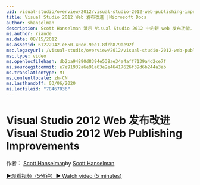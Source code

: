 ```yaml
---
uid: visual-studio/overview/2012/visual-studio-2012-web-publishing-improvements
title: Visual Studio 2012 Web 发布改进 |Microsoft Docs
author: shanselman
description: Scott Hanselman 演示 Visual Studio 2012 中的新 web 发布功能。
ms.author: riande
ms.date: 08/15/2012
ms.assetid: 61222942-e650-40ee-9ee1-8fcb879ae92f
msc.legacyurl: /visual-studio/overview/2012/visual-studio-2012-web-publishing-improvements
msc.type: video
ms.openlocfilehash: db2ba94890d8394e538ae34a4aff7139a4d2ce7f
ms.sourcegitcommit: e7e91932a6e91a63e2e46417626f39d6b244a3ab
ms.translationtype: MT
ms.contentlocale: zh-CN
ms.lasthandoff: 03/06/2020
ms.locfileid: "78467036"
---
```

# <a name="visual-studio-2012-web-publishing-improvements"></a><span data-ttu-id="a61c1-103">Visual Studio 2012 Web 发布改进</span><span class="sxs-lookup"><span data-stu-id="a61c1-103">Visual Studio 2012 Web Publishing Improvements</span></span>

<span data-ttu-id="a61c1-104">作者： [Scott Hanselman](https://github.com/shanselman)</span><span class="sxs-lookup"><span data-stu-id="a61c1-104">by [Scott Hanselman](https://github.com/shanselman)</span></span>

[<span data-ttu-id="a61c1-105">&#9654;观看视频（5分钟）</span><span class="sxs-lookup"><span data-stu-id="a61c1-105">&#9654; Watch video (5 minutes)</span></span>](https://channel9.msdn.com/Blogs/ASP-NET-Site-Videos/visual-studio-2012-web-publishing-improvements)
